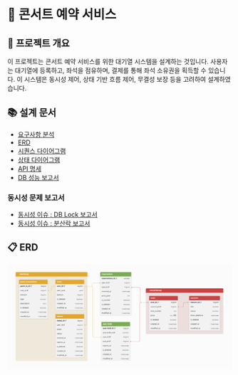 # 🎤 콘서트 예약 서비스

## 📝 프로젝트 개요

이 프로젝트는 콘서트 예약 서비스를 위한 대기열 시스템을 설계하는 것입니다.
사용자는 대기열에 등록하고, 좌석을 점유하며, 결제를 통해 좌석 소유권을 획득할 수 있습니다.
이 시스템은 동시성 제어, 상태 기반 흐름 제어, 무결성 보장 등을 고려하여 설계하였습니다.

## 📚 설계 문서
- [요구사항 분석](1_requirements.md)
- [ERD](2_erd.md)
- [시퀀스 다이어그램](3_sequence_diagram.md)
- [상태 다이어그램](4_state_diagram.md)
- [API 명세](https://joyseohee.github.io/hhplus-concert-server)
- [DB 성능 보고서](5_db_report.md)
### 동시성 문제 보고서
- [동시성 이슈 : DB Lock 보고서](6_db_race_condition_report.md)
- [동시성 이슈 : 분산락 보고서](7_redis_distributed_lock_report.md)

## 📋 ERD

![콘서트예약서비스ERD.png](ERD_edited.png)